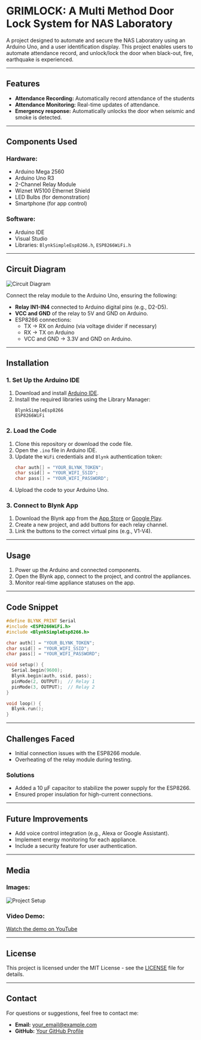 # GRIMLOCK: A Multi Method Door Lock System for NAS Laboratory

A project designed to automate and secure the NAS Laboratory using an Arduino Uno, and a user identification display. This project enables users to automate attendance record, and unlock/lock the door when black-out, fire, earthquake is experienced.

---

## Features
- **Attendance Recording:** Automatically record attendance of the students
- **Attendance Monitoring:** Real-time updates of attendance.
- **Emergency response:** Automatically unlocks the door when seismic and smoke is detected.

---

## Components Used

### Hardware:
- Arduino Mega 2560
- Arduino Uno R3
- 2-Channel Relay Module
- Wiznet W5100 Ethernet Shield
- LED Bulbs (for demonstration)
- Smartphone (for app control)

### Software:
- Arduino IDE
- Visual Studio
- Libraries: `BlynkSimpleEsp8266.h`, `ESP8266WiFi.h`

---

## Circuit Diagram
![Circuit Diagram](https://example.com/circuit_diagram.png)

Connect the relay module to the Arduino Uno, ensuring the following:
- **Relay IN1-IN4** connected to Arduino digital pins (e.g., D2-D5).
- **VCC and GND** of the relay to 5V and GND on Arduino.
- ESP8266 connections:
  - TX -> RX on Arduino (via voltage divider if necessary)
  - RX -> TX on Arduino
  - VCC and GND -> 3.3V and GND on Arduino.

---

## Installation

### 1. Set Up the Arduino IDE
1. Download and install [Arduino IDE](https://www.arduino.cc/en/software).
2. Install the required libraries using the Library Manager:
   ```
   BlynkSimpleEsp8266
   ESP8266WiFi
   ```

### 2. Load the Code
1. Clone this repository or download the code file.
2. Open the `.ino` file in Arduino IDE.
3. Update the `WiFi` credentials and `Blynk` authentication token:
   ```cpp
   char auth[] = "YOUR_BLYNK_TOKEN";
   char ssid[] = "YOUR_WIFI_SSID";
   char pass[] = "YOUR_WIFI_PASSWORD";
   ```
4. Upload the code to your Arduino Uno.

### 3. Connect to Blynk App
1. Download the Blynk app from the [App Store](https://apps.apple.com) or [Google Play](https://play.google.com).
2. Create a new project, and add buttons for each relay channel.
3. Link the buttons to the correct virtual pins (e.g., V1-V4).

---

## Usage
1. Power up the Arduino and connected components.
2. Open the Blynk app, connect to the project, and control the appliances.
3. Monitor real-time appliance statuses on the app.

---

## Code Snippet
```cpp
#define BLYNK_PRINT Serial
#include <ESP8266WiFi.h>
#include <BlynkSimpleEsp8266.h>

char auth[] = "YOUR_BLYNK_TOKEN";
char ssid[] = "YOUR_WIFI_SSID";
char pass[] = "YOUR_WIFI_PASSWORD";

void setup() {
  Serial.begin(9600);
  Blynk.begin(auth, ssid, pass);
  pinMode(2, OUTPUT);  // Relay 1
  pinMode(3, OUTPUT);  // Relay 2
}

void loop() {
  Blynk.run();
}
```

---

## Challenges Faced
- Initial connection issues with the ESP8266 module.
- Overheating of the relay module during testing.

### Solutions
- Added a 10 µF capacitor to stabilize the power supply for the ESP8266.
- Ensured proper insulation for high-current connections.

---

## Future Improvements
- Add voice control integration (e.g., Alexa or Google Assistant).
- Implement energy monitoring for each appliance.
- Include a security feature for user authentication.

---

## Media
### Images:
![Project Setup](https://example.com/project_setup.png)

### Video Demo:
[Watch the demo on YouTube](https://youtube.com/example-demo)

---

## License
This project is licensed under the MIT License - see the [LICENSE](LICENSE) file for details.

---

## Contact
For questions or suggestions, feel free to contact me:
- **Email:** your_email@example.com
- **GitHub:** [Your GitHub Profile](https://github.com/yourusername)
